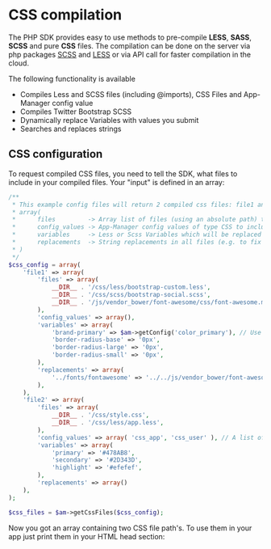 # CSS compilation

The PHP SDK provides easy to use methods to pre-compile **LESS**,
**SASS**, **SCSS** and pure **CSS** files. The compilation can be done
on the server via php packages [SCSS](https://github.com/leafo/scssphp)
and [LESS](https://github.com/oyejorge/less.php) or via API call for
faster compilation in the cloud.

The following functionality is available
- Compiles Less and SCSS files (including @imports), CSS Files and
  App-Manager config value
- Compiles Twitter Bootstrap SCSS
- Dynamically replace Variables with values you submit
- Searches and replaces strings

## CSS configuration

To request compiled CSS files, you need to tell the SDK, what files to include in your compiled files. Your "input"
is defined in an array:

```php
/**
 * This example config files will return 2 compiled css files: file1 and file2
 * array(
 *      files         -> Array list of files (using an absolute path) to include in the compilation
 *      config_values -> App-Manager config values of type CSS to include in the compilation
 *      variables     -> Less or Scss Variables which will be replaced in all files
 *      replacements  -> String replacements in all files (e.g. to fix a relative filepath')
 * )
 */
$css_config = array(
    'file1' => array(
        'files' => array(
            __DIR__ . '/css/less/bootstrap-custom.less',
            __DIR__ . '/css/scss/bootstrap-social.scss',
            __DIR__ . '/js/vendor_bower/font-awesome/css/font-awesome.min.css'
        ),
        'config_values' => array(),
        'variables' => array(
            'brand-primary' => $am->getConfig('color_primary'), // Use a config value to set a color
            'border-radius-base' => '0px',
            'border-radius-large' => '0px',
            'border-radius-small' => '0px',
        ),
        'replacements' => array(
            '../fonts/fontawesome' => '../../js/vendor_bower/font-awesome/fonts/fontawesome'
        ),
    ),
    'file2' => array(
        'files' => array(
            __DIR__ . '/css/style.css',
            __DIR__ . '/css/less/app.less',
        ),
        'config_values' => array( 'css_app', 'css_user' ), // A list of config value IDs to include in the CSS
        'variables' => array(
            'primary' => '#478AB8',
            'secondary' => '#2D343D',
            'highlight' => '#efefef',
        ),
        'replacements' => array()
    ),
);

$css_files = $am->getCssFiles($css_config);
```

Now you got an array containing two CSS file path's. To use them in your
app just print them in your HTML head section:

